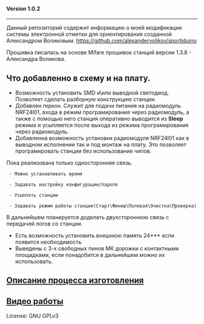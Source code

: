 #### Version 1.0.2
------------

Данный репозиторий содержит информацию о моей модификации системы электронной отметки для ориентирования созданной Александром Воликовым.
https://github.com/alexandervolikov/sportiduino

Прошивка писалась на основе Mifare прошивок станций версии 1.3.8 - Александра Воликова.


Что добавленно в схему и на плату.
------------
 - Возможность установить SMD и\или выводной светодиод. Позволяет сделать разборную конструкцию станции.
 - Добавлен геркон. Служит для подачи питания на радиомодуль NRF24l01, входа в режим програмирования через радиомодуль, а также с помощью него станция оперативно выводится из **Sleep** режима и усыпляется после выхода из режима програмирования через радиомодуль. 
 - Добавленна возможность установки радиомодуля NRF24l01 как в выводном исполнении так и под монтаж на плату. Это позволяет програмировать станции без использования чипов.
     
Пока реализована только односторонняя связь.

     - Можно устанавливать время

     - Задавать настройку конфигурации/пароля

     - Усыплять станции

     - Задавать режим работы станции(Старт\Финиш\Полевая\Очистка\Проверка)

В дальнейшем планируется доделать двухстороннюю связь с передачей логов со станции.

 - Есть возможность установить внешнюю память 24*** если появится необходимость
 - Выведены с 3-х свободных пинов МК дорожки с контактными площадками, если понадобится в дальнейшем можно их использовать.

[Описание процесса изготовления](https://github.com/halny123/sportiduino/tree/master/NRFstation)
------------

[Видео работы ](https://youtu.be/SSd08Qn7M1Y)
------------

License:         GNU GPLv3
